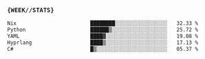 ### `{WEEK//STATS}` 
<!--START_SECTION:waka-->

```txt
Nix                        ████████░░░░░░░░░░░░░░░░░   32.33 %
Python                     ██████▒░░░░░░░░░░░░░░░░░░   25.72 %
YAML                       ████▓░░░░░░░░░░░░░░░░░░░░   19.08 %
Hyprlang                   ████▒░░░░░░░░░░░░░░░░░░░░   17.13 %
C#                         █▒░░░░░░░░░░░░░░░░░░░░░░░   05.37 %
```

<!--END_SECTION:waka-->
